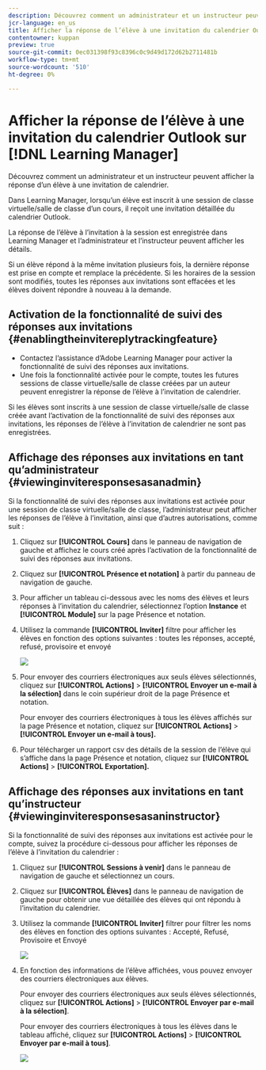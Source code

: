 ```yaml
---
description: Découvrez comment un administrateur et un instructeur peuvent afficher la réponse d’un élève à une invitation de calendrier.
jcr-language: en_us
title: Afficher la réponse de l’élève à une invitation du calendrier Outlook sur Learning Manager
contentowner: kuppan
preview: true
source-git-commit: 0ec031398f93c8396c0c9d49d172d62b2711481b
workflow-type: tm+mt
source-wordcount: '510'
ht-degree: 0%

---
```




# Afficher la réponse de l’élève à une invitation du calendrier Outlook sur [!DNL Learning Manager]

Découvrez comment un administrateur et un instructeur peuvent afficher la réponse d’un élève à une invitation de calendrier.

Dans Learning Manager, lorsqu’un élève est inscrit à une session de classe virtuelle/salle de classe d’un cours, il reçoit une invitation détaillée du calendrier Outlook.

La réponse de l’élève à l’invitation à la session est enregistrée dans Learning Manager et l’administrateur et l’instructeur peuvent afficher les détails.

Si un élève répond à la même invitation plusieurs fois, la dernière réponse est prise en compte et remplace la précédente. Si les horaires de la session sont modifiés, toutes les réponses aux invitations sont effacées et les élèves doivent répondre à nouveau à la demande.

## Activation de la fonctionnalité de suivi des réponses aux invitations {#enablingtheinvitereplytrackingfeature}

* Contactez l’assistance d’Adobe Learning Manager pour activer la fonctionnalité de suivi des réponses aux invitations.
* Une fois la fonctionnalité activée pour le compte, toutes les futures sessions de classe virtuelle/salle de classe créées par un auteur peuvent enregistrer la réponse de l’élève à l’invitation de calendrier.

Si les élèves sont inscrits à une session de classe virtuelle/salle de classe créée avant l’activation de la fonctionnalité de suivi des réponses aux invitations, les réponses de l’élève à l’invitation de calendrier ne sont pas enregistrées.

## Affichage des réponses aux invitations en tant qu’administrateur {#viewinginviteresponsesasanadmin}

Si la fonctionnalité de suivi des réponses aux invitations est activée pour une session de classe virtuelle/salle de classe, l’administrateur peut afficher les réponses de l’élève à l’invitation, ainsi que d’autres autorisations, comme suit :

1. Cliquez sur **[!UICONTROL Cours]** dans le panneau de navigation de gauche et affichez le cours créé après l’activation de la fonctionnalité de suivi des réponses aux invitations.
1. Cliquez sur **[!UICONTROL Présence et notation]** à partir du panneau de navigation de gauche.
1. Pour afficher un tableau ci-dessous avec les noms des élèves et leurs réponses à l’invitation du calendrier, sélectionnez l’option **Instance** et **[!UICONTROL Module]** sur la page Présence et notation.
1. Utilisez la commande **[!UICONTROL Inviter]** filtre pour afficher les élèves en fonction des options suivantes : toutes les réponses, accepté, refusé, provisoire et envoyé

   ![](assets/invite-filter.png)

1. Pour envoyer des courriers électroniques aux seuls élèves sélectionnés, cliquez sur **[!UICONTROL Actions]** > **[!UICONTROL Envoyer un e-mail à la sélection]** dans le coin supérieur droit de la page Présence et notation.

   Pour envoyer des courriers électroniques à tous les élèves affichés sur la page Présence et notation, cliquez sur **[!UICONTROL Actions]** > **[!UICONTROL Envoyer un e-mail à tous].**

1. Pour télécharger un rapport csv des détails de la session de l’élève qui s’affiche dans la page Présence et notation, cliquez sur **[!UICONTROL Actions]** > **[!UICONTROL Exportation].**

## Affichage des réponses aux invitations en tant qu’instructeur {#viewinginviteresponsesasaninstructor}

Si la fonctionnalité de suivi des réponses aux invitations est activée pour le compte, suivez la procédure ci-dessous pour afficher les réponses de l’élève à l’invitation du calendrier :

1. Cliquez sur **[!UICONTROL Sessions à venir]** dans le panneau de navigation de gauche et sélectionnez un cours.
1. Cliquez sur **[!UICONTROL Élèves]** dans le panneau de navigation de gauche pour obtenir une vue détaillée des élèves qui ont répondu à l’invitation du calendrier.
1. Utilisez la commande **[!UICONTROL Inviter]** filtrer pour filtrer les noms des élèves en fonction des options suivantes : Accepté, Refusé, Provisoire et Envoyé

   ![](assets/invite-filter.png)

1. En fonction des informations de l’élève affichées, vous pouvez envoyer des courriers électroniques aux élèves.

   Pour envoyer des courriers électroniques aux seuls élèves sélectionnés, cliquez sur **[!UICONTROL Actions]** > **[!UICONTROL Envoyer par e-mail à la sélection]**.

   Pour envoyer des courriers électroniques à tous les élèves dans le tableau affiché, cliquez sur **[!UICONTROL Actions]** > **[!UICONTROL Envoyer par e-mail à tous]**.

   ![](assets/instructor-actions1.png)

